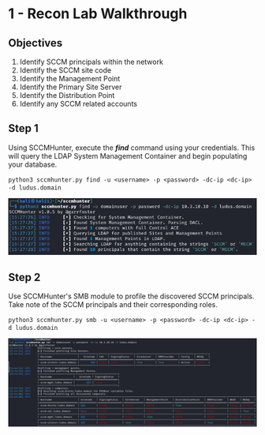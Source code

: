 # 1 - Recon Lab Walkthrough
## Objectives
1. Identify SCCM principals within the network
2. Identify the SCCM site code
3. Identify the Management Point
4. Identify the Primary Site Server
5. Identify the Distribution Point
6. Identify any SCCM related accounts
## Step 1
Using SCCMHunter, execute the ***find*** command using your credentials. This will query the LDAP System Management Container and begin populating your database. 

```
python3 sccmhunter.py find -u <username> -p <password> -dc-ip <dc-ip> -d ludus.domain
```

<div align="center">
<img src="./Screenshots/sccmhunter-find.png" width="800">
</div>

## Step 2
Use SCCMHunter's SMB module to profile the discovered SCCM principals. Take note of the SCCM principals and their corresponding roles. 
```
python3 sccmhunter.py smb -u <username> -p <password> -dc-ip <dc-ip> -d ludus.domain
```
<div align="center">
<img src="./Screenshots/sccmhunter-smb.png" width="800">
</div>